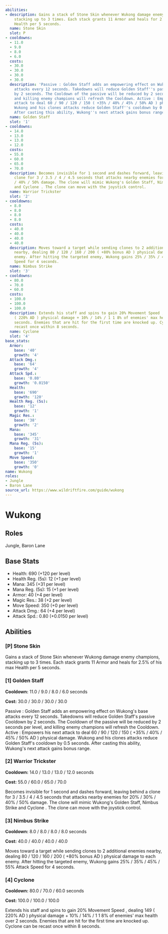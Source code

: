 ```yaml
---
abilities:
- description: Gains a stack of Stone Skin whenever Wukong damage enemy champions,
    stacking up to 3 times. Each stack grants 11 Armor and heals for 2.5% of his max
    Health per 5 seconds.
  name: Stone Skin
  slot: P
- cooldowns:
  - 11.0
  - 9.0
  - 8.0
  - 6.0
  costs:
  - 30.0
  - 30.0
  - 30.0
  - 30.0
  description: 'Passive : Golden Staff adds an empowering effect on Wukong''s base
    attacks every 12 seconds. Takedowns will reduce Golden Staff''s passive Cooldown
    by 2 seconds. The Cooldown of the passive will be reduced by 2 seconds per level,
    and killing enemy champions will refresh the Cooldown. Active : Empowers his next
    attack to deal 60 / 90 / 120 / 150 ( +35% / 40% / 45% / 50% AD ) physical damage.
    Wukong and his clones attacks reduce Golden Staff''s cooldown by 0.5 seconds.
    After casting this ability, Wukong''s next attack gains bonus range.'
  name: Golden Staff
  slot: '1'
- cooldowns:
  - 14.0
  - 13.0
  - 13.0
  - 12.0
  costs:
  - 55.0
  - 60.0
  - 65.0
  - 70.0
  description: Becomes invisible for 1 second and dashes forward, leaving behind a
    clone for 3 / 3.5 / 4 / 4.5 seconds that attacks nearby enemies for 20% / 30%
    / 40% / 50% damage. The clone will mimic Wukong's Golden Staff, Nimbus Strike
    and Cyclone . The clone can move with the joystick control.
  name: Warrior Trickster
  slot: '2'
- cooldowns:
  - 8.0
  - 8.0
  - 8.0
  - 8.0
  costs:
  - 40.0
  - 40.0
  - 40.0
  - 40.0
  description: Moves toward a target while sending clones to 2 additional enemies
    nearby, dealing 80 / 120 / 160 / 200 ( +80% bonus AD ) physical damage to each
    enemy. After hitting the targeted enemy, Wukong gains 25% / 35% / 45% / 55% Attack
    Speed for 4 seconds.
  name: Nimbus Strike
  slot: '3'
- cooldowns:
  - 80.0
  - 70.0
  - 60.0
  costs:
  - 100.0
  - 100.0
  - 100.0
  description: Extends his staff and spins to gain 20% Movement Speed , dealing 149
    ( 220% AD ) physical damage + 10% / 14% / 1 1 8% of enemies' max health over 2
    seconds. Enemies that are hit for the first time are knocked up. Cyclone can be
    recast once within 8 seconds.
  name: Cyclone
  slot: '4'
base_stats:
  Armor:
    base: '40'
    growth: '4'
  Attack Dmg.:
    base: '64'
    growth: '4'
  Attack Spd.:
    base: '0.80'
    growth: '0.0150'
  Health:
    base: '690'
    growth: '120'
  Health Reg. (5s):
    base: '12'
    growth: '1'
  Magic Res.:
    base: '38'
    growth: '2'
  Mana:
    base: '345'
    growth: '31'
  Mana Reg. (5s):
    base: '15'
    growth: '1'
  Move Speed:
    base: '350'
    growth: '0'
name: Wukong
roles:
- Jungle
- Baron Lane
source_url: https://www.wildriftfire.com/guide/wukong
---
```


# Wukong

## Roles

Jungle, Baron Lane

## Base Stats

- Health: 690 (+120 per level)
- Health Reg. (5s): 12 (+1 per level)
- Mana: 345 (+31 per level)
- Mana Reg. (5s): 15 (+1 per level)
- Armor: 40 (+4 per level)
- Magic Res.: 38 (+2 per level)
- Move Speed: 350 (+0 per level)
- Attack Dmg.: 64 (+4 per level)
- Attack Spd.: 0.80 (+0.0150 per level)

## Abilities

### [P] Stone Skin

Gains a stack of Stone Skin whenever Wukong damage enemy champions, stacking up to 3 times. Each stack grants 11 Armor and heals for 2.5% of his max Health per 5 seconds.

### [1] Golden Staff

**Cooldown:** 11.0 / 9.0 / 8.0 / 6.0 seconds

**Cost:** 30.0 / 30.0 / 30.0 / 30.0

Passive : Golden Staff adds an empowering effect on Wukong's base attacks every 12 seconds. Takedowns will reduce Golden Staff's passive Cooldown by 2 seconds. The Cooldown of the passive will be reduced by 2 seconds per level, and killing enemy champions will refresh the Cooldown. Active : Empowers his next attack to deal 60 / 90 / 120 / 150 ( +35% / 40% / 45% / 50% AD ) physical damage. Wukong and his clones attacks reduce Golden Staff's cooldown by 0.5 seconds. After casting this ability, Wukong's next attack gains bonus range.

### [2] Warrior Trickster

**Cooldown:** 14.0 / 13.0 / 13.0 / 12.0 seconds

**Cost:** 55.0 / 60.0 / 65.0 / 70.0

Becomes invisible for 1 second and dashes forward, leaving behind a clone for 3 / 3.5 / 4 / 4.5 seconds that attacks nearby enemies for 20% / 30% / 40% / 50% damage. The clone will mimic Wukong's Golden Staff, Nimbus Strike and Cyclone . The clone can move with the joystick control.

### [3] Nimbus Strike

**Cooldown:** 8.0 / 8.0 / 8.0 / 8.0 seconds

**Cost:** 40.0 / 40.0 / 40.0 / 40.0

Moves toward a target while sending clones to 2 additional enemies nearby, dealing 80 / 120 / 160 / 200 ( +80% bonus AD ) physical damage to each enemy. After hitting the targeted enemy, Wukong gains 25% / 35% / 45% / 55% Attack Speed for 4 seconds.

### [4] Cyclone

**Cooldown:** 80.0 / 70.0 / 60.0 seconds

**Cost:** 100.0 / 100.0 / 100.0

Extends his staff and spins to gain 20% Movement Speed , dealing 149 ( 220% AD ) physical damage + 10% / 14% / 1 1 8% of enemies' max health over 2 seconds. Enemies that are hit for the first time are knocked up. Cyclone can be recast once within 8 seconds.

